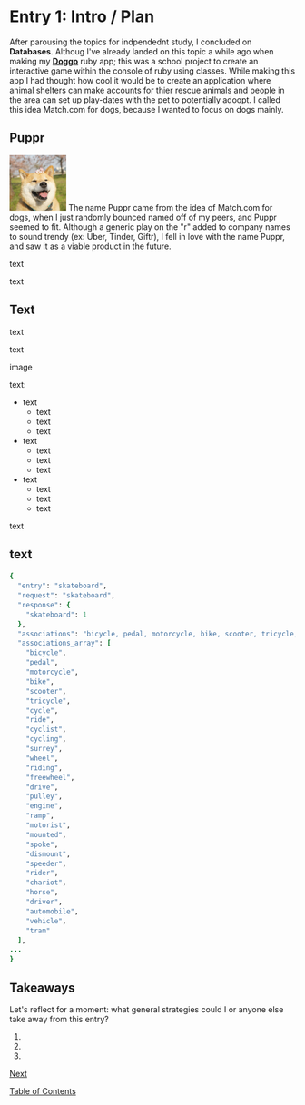# Entry 1: Intro / Plan

After parousing the topics for indpendednt study, I concluded on **Databases**. Althoug I've already landed on this topic a while ago when making my **[Doggo](https://github.com/josuemoran/doggo)** ruby app; this was a school project to create an interactive game within the console of ruby using classes. While making this app I had thought how cool it would be to create an application where animal shelters can make accounts for thier rescue animals and people in the area can set up play-dates with the pet to potentially adoopt. I called this idea Match.com for dogs, because I wanted to focus on dogs mainly.

## Puppr

<img src="../images/doggo1.jpg" style="width: 100px;"/>
The name Puppr came from the idea of Match.com for dogs, when I just randomly bounced named off of my peers, and Puppr seemed to fit. Although a generic play on the "r" added to company names to sound trendy (ex: Uber, Tinder, Giftr), I fell in love with the name Puppr, and saw it as a viable product in the future.
<!---->


text

text

## Text

text

text

image

text:

- text
  - text
  - text
  - text
- text
  - text
  - text
  - text
- text
  - text
  - text
  - text

text
## text


```ruby
{
  "entry": "skateboard",
  "request": "skateboard",
  "response": {
    "skateboard": 1
  },
  "associations": "bicycle, pedal, motorcycle, bike, scooter, tricycle, cycle, ride, cyclist, cycling, surrey, wheel, riding, freewheel, drive, pulley, engine, ramp, motorist, mounted, spoke, dismount, speeder, rider, chariot, horse, driver, automobile, vehicle, tram",
  "associations_array": [
    "bicycle",
    "pedal",
    "motorcycle",
    "bike",
    "scooter",
    "tricycle",
    "cycle",
    "ride",
    "cyclist",
    "cycling",
    "surrey",
    "wheel",
    "riding",
    "freewheel",
    "drive",
    "pulley",
    "engine",
    "ramp",
    "motorist",
    "mounted",
    "spoke",
    "dismount",
    "speeder",
    "rider",
    "chariot",
    "horse",
    "driver",
    "automobile",
    "vehicle",
    "tram"
  ],
...
}
```


## Takeaways

Let's reflect for a moment: what general strategies could I or anyone else take away from this entry?

1. 
2. 
3. 

[Next](entry02.md)

[Table of Contents](../README.md)
